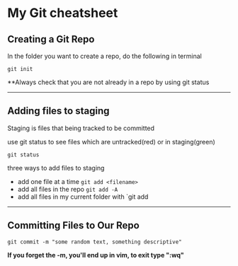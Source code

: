 # My Git cheatsheet

## Creating a Git Repo

In the folder you want to create a repo, do the following in terminal

```
git init

```

\*\*Always check that you are not already in a repo by using git status

---

## Adding files to staging

Staging is files that being tracked to be committed

use git status to see files which are untracked(red) or in staging(green)

```
git status
```

three ways to add files to staging

- add one file at a time `git add <filename>`
- add all files in the repo `git add -A`
- add all files in my current folder with `git add

---

## Committing Files to Our Repo

```
git commit -m "some random text, something descriptive"
```

**If you forget the -m, you'll end up in vim, to exit type ":wq"**
